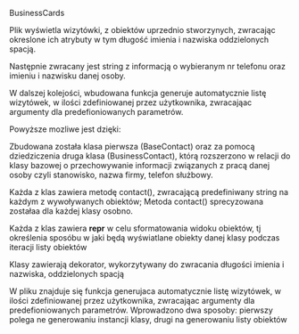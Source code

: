 BusinessCards

Plik wyświetla wizytówki, z obiektów uprzednio stworzynych, zwracając okreslone ich atrybuty w tym  długość imienia i nazwiska oddzielonych spacją. 

Następnie zwracany jest string z informacją o wybieranym nr telefonu  oraz imieniu i nazwisku danej osoby.

W dalszej kolejości, wbudowana funkcja generuje automatycznie listę wizytówek, w ilości zdefiniowanej przez użytkownika, zwracająac argumenty dla predefioniowanych parametrów. 

Powyższe mozliwe jest dzięki: 

Zbudowana została  klasa pierwsza (BaseContact) oraz za pomocą dziedziczenia druga klasa (BusinessContact), którą rozszerzono w relacji do  klasy bazowej o przechowywanie informacji związanych z pracą danej osoby czyli stanowisko, nazwa firmy, telefon służbowy. 

Każda z klas zawiera metodę contact(), zwracającą predefiniwany string na każdym z wywoływanych obiektów; Metoda contact() sprecyzowana zostałaa dla każdej klasy osobno.

Każda z klas zawiera __repr__ w celu sformatowania widoku obiektów, tj określenia sposóbu w jaki będą  wyświatlane obiekty danej klasy podczas iteracji  listy obiektów 

Klasy zawierają dekorator, wykorzytywany do zwracania długości imienia i nazwiska, oddzielonych spacją 

W pliku znajduje się funkcja generujaca automatycznie listę wizytówek, w ilości zdefiniowanej przez użytkownika, zwracająac argumenty dla predefioniowanych parametrów. Wprowadzono dwa sposoby: pierwszy polega ne generowaniu instancji klasy, drugi na generowaniu listy obiektów 

